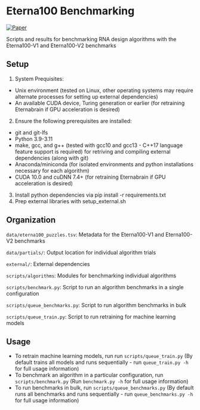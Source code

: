 # Eterna100 Benchmarking

[![Paper](https://img.shields.io/badge/paper-bioRxiv-a82525)](https://www.biorxiv.org/content/10.1101/2021.08.26.457839v1)


Scripts and results for benchmarking RNA design algorithms with the Eterna100-V1 and Eterna100-V2 benchmarks

## Setup
1. System Prequisites:
  * Unix environment (tested on Linux, other operating systems may require alternate processes for setting up external dependencies)
  * An available CUDA device, Turing generation or earlier (for retraining Eternabrain if GPU acceleration is desired)
2. Ensure the following prerequisites are installed:
  * git and git-lfs
  * Python 3.9-3.11
  * make, gcc, and g++ (tested with gcc10 and gcc13 - C++17 language feature support is required) for retriving and compiling external dependencies (along with git)
  * Anaconda/miniconda (for isolated environments and python installations necessary for each algorithm)
  * CUDA 10.0 and cuDNN 7.4+ (for retraining Eternabrain if GPU acceleration is desired)
3. Install python dependencies via pip install -r requirements.txt
4. Prep external libraries with setup_external.sh

## Organization

`data/eterna100_puzzles.tsv`: Metadata for the Eterna100-V1 and Eterna100-V2 benchmarks

`data/partials/`: Output location for individual algorithm trials

`external/`: External dependencies

`scripts/algorithms`: Modules for benchmarking individual algorithms

`scripts/benchmark.py`: Script to run an algorithm benchmarks in a single configuration

`scripts/queue_benchmarks.py`: Script to run algorithm benchmarks in bulk

`scripts/queue_train.py`: Script to run retraining for machine learning models

## Usage

* To retrain machine learning models, run run `scripts/queue_train.py` (By default trains all models and runs sequentially - run `queue_train.py -h` for full usage information)
* To benchmark an algorithm in a particular configuration, run `scripts/benchmark.py` (Run `benchmark.py -h` for full usage information)
* To run benchmarks in bulk, run `scripts/queue_benchmarks.py` (By default runs all benchmarks and runs sequentially - run `queue_benchmarks.py -h` for full usage information)
